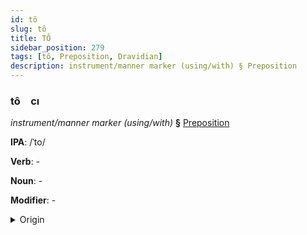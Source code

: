 ```yaml
---
id: tô
slug: tô
title: TÔ
sidebar_position: 279
tags: [tô, Preposition, Dravidian]
description: instrument/manner marker (using/with) § Preposition
---
```


### tô&emsp;<span kind="abugida">cı</span>

*instrument/manner marker (using/with)* **§** [Preposition](../../tags/Preposition)

**IPA**: /ˈto/

**Verb**: -

**Noun**: -

**Modifier**: -

<details>
    <summary>Origin</summary>
    Telugu తో tō /toː/<br/>
    <em>Dravidian Language Family</em>
</details>